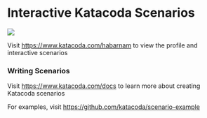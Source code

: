 # Interactive Katacoda Scenarios

[![](http://shields.katacoda.com/katacoda/habarnam/count.svg)](https://www.katacoda.com/habarnam "Get your profile on Katacoda.com")

Visit https://www.katacoda.com/habarnam to view the profile and interactive scenarios

### Writing Scenarios
Visit https://www.katacoda.com/docs to learn more about creating Katacoda scenarios

For examples, visit https://github.com/katacoda/scenario-example
